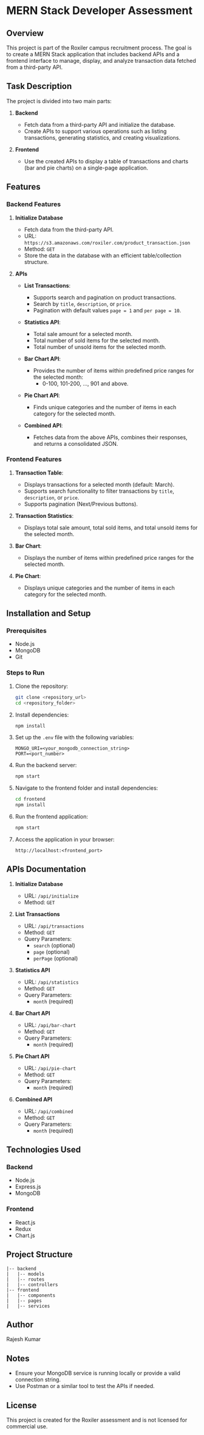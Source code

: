 # MERN Stack Developer Assessment

## Overview
This project is part of the Roxiler campus recruitment process. The goal is to create a MERN Stack application that includes backend APIs and a frontend interface to manage, display, and analyze transaction data fetched from a third-party API. 

## Task Description
The project is divided into two main parts:

1. **Backend**
   - Fetch data from a third-party API and initialize the database.
   - Create APIs to support various operations such as listing transactions, generating statistics, and creating visualizations.

2. **Frontend**
   - Use the created APIs to display a table of transactions and charts (bar and pie charts) on a single-page application.

## Features

### Backend Features

1. **Initialize Database**
   - Fetch data from the third-party API.
   - URL: `https://s3.amazonaws.com/roxiler.com/product_transaction.json`
   - Method: `GET`
   - Store the data in the database with an efficient table/collection structure.

2. **APIs**

   - **List Transactions**:
     - Supports search and pagination on product transactions.
     - Search by `title`, `description`, or `price`.
     - Pagination with default values `page = 1` and `per page = 10`.

   - **Statistics API**:
     - Total sale amount for a selected month.
     - Total number of sold items for the selected month.
     - Total number of unsold items for the selected month.

   - **Bar Chart API**:
     - Provides the number of items within predefined price ranges for the selected month:
       - 0-100, 101-200, ..., 901 and above.

   - **Pie Chart API**:
     - Finds unique categories and the number of items in each category for the selected month.

   - **Combined API**:
     - Fetches data from the above APIs, combines their responses, and returns a consolidated JSON.

### Frontend Features

1. **Transaction Table**:
   - Displays transactions for a selected month (default: March).
   - Supports search functionality to filter transactions by `title`, `description`, or `price`.
   - Supports pagination (Next/Previous buttons).

2. **Transaction Statistics**:
   - Displays total sale amount, total sold items, and total unsold items for the selected month.

3. **Bar Chart**:
   - Displays the number of items within predefined price ranges for the selected month.

4. **Pie Chart**:
   - Displays unique categories and the number of items in each category for the selected month.

## Installation and Setup

### Prerequisites
- Node.js
- MongoDB
- Git

### Steps to Run

1. Clone the repository:
   ```bash
   git clone <repository_url>
   cd <repository_folder>
   ```

2. Install dependencies:
   ```bash
   npm install
   ```

3. Set up the `.env` file with the following variables:
   ```env
   MONGO_URI=<your_mongodb_connection_string>
   PORT=<port_number>
   ```

4. Run the backend server:
   ```bash
   npm start
   ```

5. Navigate to the frontend folder and install dependencies:
   ```bash
   cd frontend
   npm install
   ```

6. Run the frontend application:
   ```bash
   npm start
   ```

7. Access the application in your browser:
   ```
   http://localhost:<frontend_port>
   ```

## APIs Documentation

1. **Initialize Database**
   - URL: `/api/initialize`
   - Method: `GET`

2. **List Transactions**
   - URL: `/api/transactions`
   - Method: `GET`
   - Query Parameters:
     - `search` (optional)
     - `page` (optional)
     - `perPage` (optional)

3. **Statistics API**
   - URL: `/api/statistics`
   - Method: `GET`
   - Query Parameters:
     - `month` (required)

4. **Bar Chart API**
   - URL: `/api/bar-chart`
   - Method: `GET`
   - Query Parameters:
     - `month` (required)

5. **Pie Chart API**
   - URL: `/api/pie-chart`
   - Method: `GET`
   - Query Parameters:
     - `month` (required)

6. **Combined API**
   - URL: `/api/combined`
   - Method: `GET`
   - Query Parameters:
     - `month` (required)

## Technologies Used

### Backend
- Node.js
- Express.js
- MongoDB

### Frontend
- React.js
- Redux
- Chart.js

## Project Structure
```
|-- backend
|   |-- models
|   |-- routes
|   |-- controllers
|-- frontend
|   |-- components
|   |-- pages
|   |-- services
```

## Author
Rajesh Kumar

## Notes
- Ensure your MongoDB service is running locally or provide a valid connection string.
- Use Postman or a similar tool to test the APIs if needed.

## License
This project is created for the Roxiler assessment and is not licensed for commercial use.
